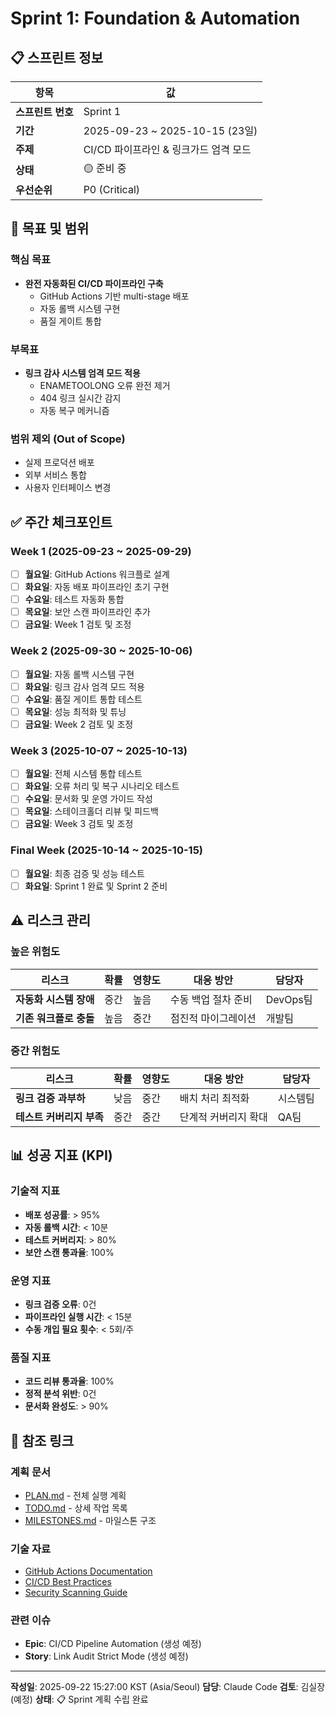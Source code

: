 # Sprint 1: Foundation & Automation

## 📋 스프린트 정보

| 항목 | 값 |
|------|-----|
| **스프린트 번호** | Sprint 1 |
| **기간** | 2025-09-23 ~ 2025-10-15 (23일) |
| **주제** | CI/CD 파이프라인 & 링크가드 엄격 모드 |
| **상태** | 🟡 준비 중 |
| **우선순위** | P0 (Critical) |

## 🎯 목표 및 범위

### 핵심 목표
- **완전 자동화된 CI/CD 파이프라인 구축**
  - GitHub Actions 기반 multi-stage 배포
  - 자동 롤백 시스템 구현
  - 품질 게이트 통합

### 부목표
- **링크 감사 시스템 엄격 모드 적용**
  - ENAMETOOLONG 오류 완전 제거
  - 404 링크 실시간 감지
  - 자동 복구 메커니즘

### 범위 제외 (Out of Scope)
- 실제 프로덕션 배포
- 외부 서비스 통합
- 사용자 인터페이스 변경

## ✅ 주간 체크포인트

### Week 1 (2025-09-23 ~ 2025-09-29)
- [ ] **월요일**: GitHub Actions 워크플로 설계
- [ ] **화요일**: 자동 배포 파이프라인 초기 구현
- [ ] **수요일**: 테스트 자동화 통합
- [ ] **목요일**: 보안 스캔 파이프라인 추가
- [ ] **금요일**: Week 1 검토 및 조정

### Week 2 (2025-09-30 ~ 2025-10-06)
- [ ] **월요일**: 자동 롤백 시스템 구현
- [ ] **화요일**: 링크 감사 엄격 모드 적용
- [ ] **수요일**: 품질 게이트 통합 테스트
- [ ] **목요일**: 성능 최적화 및 튜닝
- [ ] **금요일**: Week 2 검토 및 조정

### Week 3 (2025-10-07 ~ 2025-10-13)
- [ ] **월요일**: 전체 시스템 통합 테스트
- [ ] **화요일**: 오류 처리 및 복구 시나리오 테스트
- [ ] **수요일**: 문서화 및 운영 가이드 작성
- [ ] **목요일**: 스테이크홀더 리뷰 및 피드백
- [ ] **금요일**: Week 3 검토 및 조정

### Final Week (2025-10-14 ~ 2025-10-15)
- [ ] **월요일**: 최종 검증 및 성능 테스트
- [ ] **화요일**: Sprint 1 완료 및 Sprint 2 준비

## ⚠️ 리스크 관리

### 높은 위험도
| 리스크 | 확률 | 영향도 | 대응 방안 | 담당자 |
|--------|------|--------|----------|--------|
| **자동화 시스템 장애** | 중간 | 높음 | 수동 백업 절차 준비 | DevOps팀 |
| **기존 워크플로 충돌** | 높음 | 중간 | 점진적 마이그레이션 | 개발팀 |

### 중간 위험도
| 리스크 | 확률 | 영향도 | 대응 방안 | 담당자 |
|--------|------|--------|----------|--------|
| **링크 검증 과부하** | 낮음 | 중간 | 배치 처리 최적화 | 시스템팀 |
| **테스트 커버리지 부족** | 중간 | 중간 | 단계적 커버리지 확대 | QA팀 |

## 📊 성공 지표 (KPI)

### 기술적 지표
- **배포 성공률**: > 95%
- **자동 롤백 시간**: < 10분
- **테스트 커버리지**: > 80%
- **보안 스캔 통과율**: 100%

### 운영 지표
- **링크 검증 오류**: 0건
- **파이프라인 실행 시간**: < 15분
- **수동 개입 필요 횟수**: < 5회/주

### 품질 지표
- **코드 리뷰 통과율**: 100%
- **정적 분석 위반**: 0건
- **문서화 완성도**: > 90%

## 🔗 참조 링크

### 계획 문서
- [PLAN.md](../PLAN.md) - 전체 실행 계획
- [TODO.md](../TODO.md) - 상세 작업 목록
- [MILESTONES.md](../MILESTONES.md) - 마일스톤 구조

### 기술 자료
- [GitHub Actions Documentation](https://docs.github.com/en/actions)
- [CI/CD Best Practices](https://docs.github.com/en/actions/guides)
- [Security Scanning Guide](https://docs.github.com/en/code-security)

### 관련 이슈
- **Epic**: CI/CD Pipeline Automation (생성 예정)
- **Story**: Link Audit Strict Mode (생성 예정)

---

**작성일**: 2025-09-22 15:27:00 KST (Asia/Seoul)
**담당**: Claude Code
**검토**: 김실장 (예정)
**상태**: 📋 Sprint 계획 수립 완료
